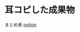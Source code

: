 # 耳コピした成果物

まとめ表 [notion](https://www.notion.so/39136cd198884133bc68dbd9350dd614?v=b71a234fddf14fcca8e67481b02853f6)
